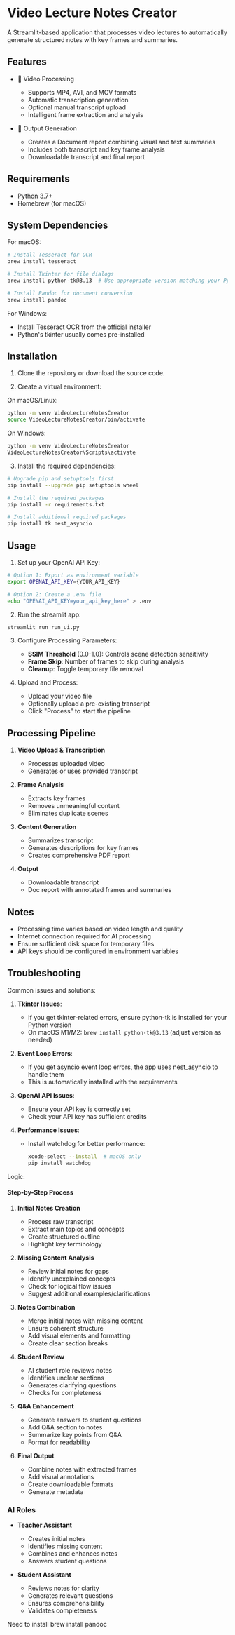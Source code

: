 # Video Lecture Notes Creator

A Streamlit-based application that processes video lectures to automatically generate structured notes with key frames and summaries.

## Features

- 🎥 Video Processing
  - Supports MP4, AVI, and MOV formats
  - Automatic transcription generation
  - Optional manual transcript upload
  - Intelligent frame extraction and analysis

- 📄 Output Generation
  - Creates a Document report combining visual and text summaries
  - Includes both transcript and key frame analysis
  - Downloadable transcript and final report

## Requirements

- Python 3.7+
- Homebrew (for macOS)

## System Dependencies

For macOS:
```bash
# Install Tesseract for OCR
brew install tesseract

# Install Tkinter for file dialogs
brew install python-tk@3.13  # Use appropriate version matching your Python

# Install Pandoc for document conversion
brew install pandoc
```

For Windows:
- Install Tesseract OCR from the official installer
- Python's tkinter usually comes pre-installed

## Installation

1. Clone the repository or download the source code.

2. Create a virtual environment:

On macOS/Linux:
```bash
python -m venv VideoLectureNotesCreator
source VideoLectureNotesCreator/bin/activate
```

On Windows:
```bash
python -m venv VideoLectureNotesCreator
VideoLectureNotesCreator\Scripts\activate
```

3. Install the required dependencies:
```bash
# Upgrade pip and setuptools first
pip install --upgrade pip setuptools wheel

# Install the required packages
pip install -r requirements.txt

# Install additional required packages
pip install tk nest_asyncio
```

## Usage

1. Set up your OpenAI API Key:
```bash
# Option 1: Export as environment variable
export OPENAI_API_KEY={YOUR_API_KEY}

# Option 2: Create a .env file
echo "OPENAI_API_KEY=your_api_key_here" > .env
```

2. Run the streamlit app:
```bash
streamlit run run_ui.py
```

3. Configure Processing Parameters:
   - **SSIM Threshold** (0.0-1.0): Controls scene detection sensitivity
   - **Frame Skip**: Number of frames to skip during analysis
   - **Cleanup**: Toggle temporary file removal

4. Upload and Process:
   - Upload your video file
   - Optionally upload a pre-existing transcript
   - Click "Process" to start the pipeline

## Processing Pipeline

1. **Video Upload & Transcription**
   - Processes uploaded video
   - Generates or uses provided transcript

2. **Frame Analysis**
   - Extracts key frames
   - Removes unmeaningful content
   - Eliminates duplicate scenes

3. **Content Generation**
   - Summarizes transcript
   - Generates descriptions for key frames
   - Creates comprehensive PDF report

4. **Output**
   - Downloadable transcript
   - Doc report with annotated frames and summaries

## Notes

- Processing time varies based on video length and quality
- Internet connection required for AI processing
- Ensure sufficient disk space for temporary files
- API keys should be configured in environment variables

## Troubleshooting

Common issues and solutions:

1. **Tkinter Issues**:
   - If you get tkinter-related errors, ensure python-tk is installed for your Python version
   - On macOS M1/M2: `brew install python-tk@3.13` (adjust version as needed)

2. **Event Loop Errors**:
   - If you get asyncio event loop errors, the app uses nest_asyncio to handle them
   - This is automatically installed with the requirements

3. **OpenAI API Issues**:
   - Ensure your API key is correctly set
   - Check your API key has sufficient credits

4. **Performance Issues**:
   - Install watchdog for better performance:
     ```bash
     xcode-select --install  # macOS only
     pip install watchdog
     ```

Logic:

#### Step-by-Step Process

1. **Initial Notes Creation** 
   - Process raw transcript
   - Extract main topics and concepts
   - Create structured outline
   - Highlight key terminology

2. **Missing Content Analysis**
   - Review initial notes for gaps
   - Identify unexplained concepts
   - Check for logical flow issues
   - Suggest additional examples/clarifications

3. **Notes Combination**
   - Merge initial notes with missing content
   - Ensure coherent structure
   - Add visual elements and formatting
   - Create clear section breaks

4. **Student Review**
   - AI student role reviews notes
   - Identifies unclear sections
   - Generates clarifying questions
   - Checks for completeness

5. **Q&A Enhancement**
   - Generate answers to student questions
   - Add Q&A section to notes
   - Summarize key points from Q&A
   - Format for readability

6. **Final Output**
   - Combine notes with extracted frames
   - Add visual annotations
   - Create downloadable formats
   - Generate metadata

### AI Roles

- **Teacher Assistant**
  - Creates initial notes
  - Identifies missing content
  - Combines and enhances notes
  - Answers student questions

- **Student Assistant**
  - Reviews notes for clarity
  - Generates relevant questions
  - Ensures comprehensibility
  - Validates completeness

Need to install brew install pandoc